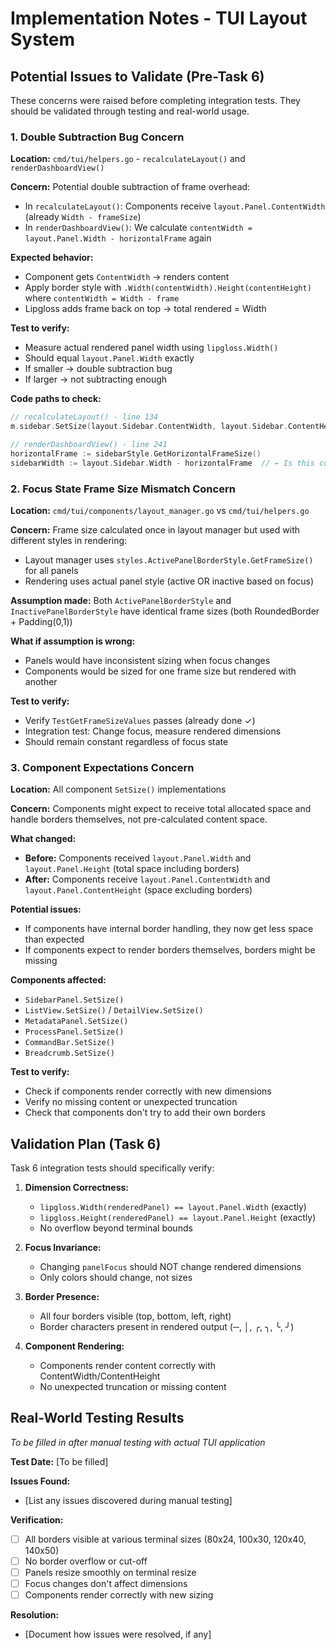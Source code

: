 # Implementation Notes - TUI Layout System

## Potential Issues to Validate (Pre-Task 6)

These concerns were raised before completing integration tests. They should be validated through testing and real-world usage.

### 1. Double Subtraction Bug Concern

**Location:** `cmd/tui/helpers.go` - `recalculateLayout()` and `renderDashboardView()`

**Concern:** Potential double subtraction of frame overhead:
- In `recalculateLayout()`: Components receive `layout.Panel.ContentWidth` (already `Width - frameSize`)
- In `renderDashboardView()`: We calculate `contentWidth = layout.Panel.Width - horizontalFrame` again

**Expected behavior:**
- Component gets `ContentWidth` → renders content
- Apply border style with `.Width(contentWidth).Height(contentHeight)` where `contentWidth = Width - frame`
- Lipgloss adds frame back on top → total rendered = Width

**Test to verify:**
- Measure actual rendered panel width using `lipgloss.Width()`
- Should equal `layout.Panel.Width` exactly
- If smaller → double subtraction bug
- If larger → not subtracting enough

**Code paths to check:**
```go
// recalculateLayout() - line 134
m.sidebar.SetSize(layout.Sidebar.ContentWidth, layout.Sidebar.ContentHeight)

// renderDashboardView() - line 241
horizontalFrame := sidebarStyle.GetHorizontalFrameSize()
sidebarWidth := layout.Sidebar.Width - horizontalFrame  // ← Is this correct?
```

### 2. Focus State Frame Size Mismatch Concern

**Location:** `cmd/tui/components/layout_manager.go` vs `cmd/tui/helpers.go`

**Concern:** Frame size calculated once in layout manager but used with different styles in rendering:
- Layout manager uses `styles.ActivePanelBorderStyle.GetFrameSize()` for all panels
- Rendering uses actual panel style (active OR inactive based on focus)

**Assumption made:** Both `ActivePanelBorderStyle` and `InactivePanelBorderStyle` have identical frame sizes (both RoundedBorder + Padding(0,1))

**What if assumption is wrong:**
- Panels would have inconsistent sizing when focus changes
- Components would be sized for one frame size but rendered with another

**Test to verify:**
- Verify `TestGetFrameSizeValues` passes (already done ✓)
- Integration test: Change focus, measure rendered dimensions
- Should remain constant regardless of focus state

### 3. Component Expectations Concern

**Location:** All component `SetSize()` implementations

**Concern:** Components might expect to receive total allocated space and handle borders themselves, not pre-calculated content space.

**What changed:**
- **Before:** Components received `layout.Panel.Width` and `layout.Panel.Height` (total space including borders)
- **After:** Components receive `layout.Panel.ContentWidth` and `layout.Panel.ContentHeight` (space excluding borders)

**Potential issues:**
- If components have internal border handling, they now get less space than expected
- If components expect to render borders themselves, borders might be missing

**Components affected:**
- `SidebarPanel.SetSize()`
- `ListView.SetSize()` / `DetailView.SetSize()`
- `MetadataPanel.SetSize()`
- `ProcessPanel.SetSize()`
- `CommandBar.SetSize()`
- `Breadcrumb.SetSize()`

**Test to verify:**
- Check if components render correctly with new dimensions
- Verify no missing content or unexpected truncation
- Check that components don't try to add their own borders

## Validation Plan (Task 6)

Task 6 integration tests should specifically verify:

1. **Dimension Correctness:**
   - `lipgloss.Width(renderedPanel) == layout.Panel.Width` (exactly)
   - `lipgloss.Height(renderedPanel) == layout.Panel.Height` (exactly)
   - No overflow beyond terminal bounds

2. **Focus Invariance:**
   - Changing `panelFocus` should NOT change rendered dimensions
   - Only colors should change, not sizes

3. **Border Presence:**
   - All four borders visible (top, bottom, left, right)
   - Border characters present in rendered output (─, │, ╭, ╮, ╰, ╯)

4. **Component Rendering:**
   - Components render content correctly with ContentWidth/ContentHeight
   - No unexpected truncation or missing content

## Real-World Testing Results

_To be filled in after manual testing with actual TUI application_

**Test Date:** [To be filled]

**Issues Found:**
- [List any issues discovered during manual testing]

**Verification:**
- [ ] All borders visible at various terminal sizes (80x24, 100x30, 120x40, 140x50)
- [ ] No border overflow or cut-off
- [ ] Panels resize smoothly on terminal resize
- [ ] Focus changes don't affect dimensions
- [ ] Components render correctly with new sizing

**Resolution:**
- [Document how issues were resolved, if any]
